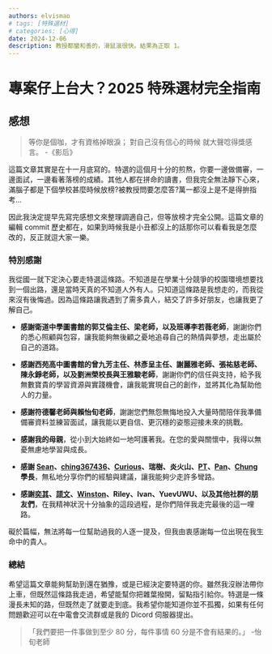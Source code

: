 ```yaml
---
authors: elvismao
# tags: [特殊選材]
# categories: [心得]
date: 2024-12-06
description: 教授都蠻和善的，滑鼠滾很快。結果為正取 1。
---
```


# 專案仔上台大？2025 特殊選材完全指南

## 感想

> 等你是個咖，才有資格掉眼淚；
> 對自己沒有信心的時候 就大聲唸得獎感言。
> -《影后》

這篇文章其實是在十一月底寫的。特選的這個月十分的煎熬，你要一邊做備審，一邊面試，一邊看著落榜的成績。其他人都在拼命的讀書，但我完全無法靜下心來，滿腦子都是下個學校甚麼時候放榜?被教授問要怎麼答?萬一都沒上是不是得拚指考...

因此我決定提早先寫完感想文來整理調適自己，但等放榜才完全公開。這篇文章的編輯 commit 歷史都在，如果到時候我是小丑都沒上的話那你可以看看我是怎麼改的，反正就逗大家一樂。

### 特別感謝

我從國一就下定決心要走特選這條路。不知道是在學業十分競爭的校園環境想要找到一個出路，還是當時天真的不知道人外有人。只知道這條路是我想走的，而我從來沒有後悔過。因為這條路讓我遇到了需多貴人，結交了許多好朋友，也讓我更了解自己。

* **感謝衛道中學圖書館的郭艾倫主任、梁老師，以及班導李若薇老師**，謝謝你們的悉心照顧與包容，讓我能夠無後顧之憂地追尋自己的熱情與夢想，走出屬於自己的道路。

* **感謝西苑高中圖書館的曾九芳主任、林彥呈主任、謝麗雅老師、張祐慈老師、陳永錚老師，以及劉洲榮校長與王雅駿老師**，謝謝你們的信任與支持，給予我無數寶貴的學習資源與實踐機會，讓我能實現自己的創作，並將其化為幫助他人的力量。

* **感謝符德馨老師與賴怡旬老師**，謝謝您們無怨無悔地投入大量時間陪伴我準備備審資料並練習面試，讓我能以更自信、更沉穩的姿態迎接未來的挑戰。

* **感謝我的母親**，從小到大始終如一地呵護著我。在您的愛與關懷中，我得以無憂無慮地學習與成長。

* **感謝 [Sean](https://www.sean.taipei/)、[ching367436](https://blog.ching367436.me/)、[Curious](https://curious-lucifer.netlify.app/)、瑞樹、炎火山、[PT](https://about.ptchen.tw/)、[Pan](https://pan93.com/)、[Chung](https://cbjsprogramdiary.com/) 學長**，無私地分享你們的經驗與建議，讓我能夠少走許多彎路。

* **感謝[奕其](https://github.com/iach526526)、[颉文](https://shellwen.com/)、[Winston](https://github.com/winstonsung)、Riley、Ivan、YuevUWU、以及其他社群的朋友們**，在我精神狀況十分抽象的這段過程，是你們陪伴我走完最後的這一哩路。

礙於篇幅，無法將每一位幫助過我的人逐一提及，但我由衷感謝每一位出現在我生命中的貴人。

### 總結

希望這篇文章能夠幫助到還在猶豫，或是已經決定要特選的你。雖然我沒辦法帶你上車，但既然這條路我走過，希望能幫你把雜葉撥開，留點指引給你。特選是一條漫長未知的路，但既然走了就要走到底。我希望你能知道你並不孤獨，如果有任何問題歡迎可以在中電會交流群或是我的 Dicord 伺服器提出。

> 「我們要把一件事做到至少 80 分，每件事情 60 分是不會有結果的。」
> -怡旬老師
